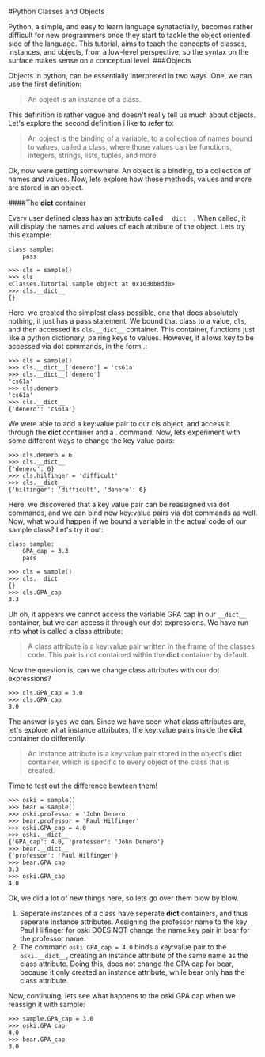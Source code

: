 #Python Classes and Objects

Python, a simple, and easy to learn language synatactially, becomes rather difficult for new programmers once they start to tackle the object oriented side of the language. This tutorial, aims to teach the concepts of classes, instances, and objects, from a low-level perspective, so the syntax on the surface makes sense on a conceptual level. 
###Objects

Objects in python, can be essentially interpreted in two ways. One, we can use the first definition:

> An object is an instance of a class.

This definition is rather vague and doesn't really tell us much about objects. Let's explore the second definition i like to refer to:

> An object is the binding of a variable, to a collection of names bound to values, called a class, where those values can be functions, integers, strings, lists, tuples, and more.

Ok, now were getting somewhere! An object is a binding, to a collection of names and values. Now, lets explore how these methods, values and more are stored in an object.

####The __dict__ container

Every user defined class has an attribute called `__dict__`. When called, it will display the names and values of each attribute of the object. Lets try this example:
```
class sample:
    pass

>>> cls = sample()
>>> cls
<Classes.Tutorial.sample object at 0x1030b8dd8>
>>> cls.__dict__
{}
```

Here, we created the simplest class possible, one that does absolutely nothing, it just has a pass statement. We bound that class to a value, `cls`, and then accessed its `cls.__dict__` container. This container, functions just like a python dictionary, pairing keys to values. However, it allows key to be accessed via dot commands, in the form <object>.<name>:

```
>>> cls = sample()
>>> cls.__dict__['denero'] = 'cs61a'
>>> cls.__dict__['denero']
'cs61a'
>>> cls.denero
'cs61a'
>>> cls.__dict__
{'denero': 'cs61a'}
```

We were able to add a key:value pair to our cls object, and access it through the __dict__ container and a . command. Now, lets experiment with some different ways to change the key value pairs:

```
>>> cls.denero = 6
>>> cls.__dict__
{'denero': 6}
>>> cls.hilfinger = 'difficult'
>>> cls.__dict__
{'hilfinger': 'difficult', 'denero': 6}
```

Here, we discovered that a key value pair can be reassigned via dot commands, and we can bind new key:value pairs via dot commands as well. Now, what would happen if we bound a variable in the actual code of our sample class? Let's try it out:

```
class sample:
    GPA_cap = 3.3
    pass

>>> cls = sample()
>>> cls.__dict__
{}
>>> cls.GPA_cap
3.3
```

Uh oh, it appears we cannot access the variable GPA cap in our `__dict__` container, but we can access it through our dot expressions. We have run into what is called a class attribute:

> A class attribute is a key:value pair written in the frame of the classes code. This pair is not contained within the __dict__ container by default.

Now the question is, can we change class attributes with our dot expressions?

```
>>> cls.GPA_cap = 3.0
>>> cls.GPA_cap
3.0
```

The answer is yes we can. Since we have seen what class attributes are, let's explore what instance attributes, the key:value pairs inside the __dict__ container do differently.

> An instance attribute is a key:value pair stored in the object's __dict__ container, which is specific to every object of the class that is created.

Time to test out the difference bewteen them!

```
>>> oski = sample()
>>> bear = sample()
>>> oski.professor = 'John Denero'
>>> bear.professor = 'Paul Hilfinger'
>>> oski.GPA_cap = 4.0
>>> oski.__dict__
{'GPA_cap': 4.0, 'professor': 'John Denero'}
>>> bear.__dict__
{'professor': 'Paul Hilfinger'}
>>> bear.GPA_cap
3.3
>>> oski.GPA_cap
4.0
```

Ok, we did a lot of new things here, so lets go over them blow by blow.

1. Seperate instances of a class have seperate __dict__ containers, and thus seperate instance attributes. Assigning the professor name to the key Paul Hilfinger for oski DOES NOT change the name:key pair in bear for the professor name.
2. The command `oski.GPA_cap = 4.0` binds a key:value pair to the `oski.__dict__`, creating an instance attribute of the same name as the class attribute. Doing this, does not change the GPA cap for bear, because it only created an instance attribute, while bear only has the class attribute.

Now, continuing, lets see what happens to the oski GPA cap when we reassign it with sample:

```
>>> sample.GPA_cap = 3.0
>>> oski.GPA_cap
4.0
>>> bear.GPA_cap
3.0
```
